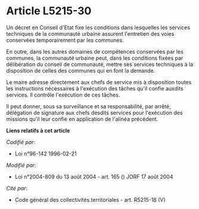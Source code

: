 # Article L5215-30

Un décret en Conseil d'Etat fixe les conditions dans lesquelles les services techniques de la communauté urbaine assurent
l'entretien des voies conservées temporairement par les communes.

En outre, dans les autres domaines de compétences conservées par les communes, la communauté urbaine peut, dans les
conditions fixées par délibération du conseil de communauté, mettre ses services techniques à la disposition de celles des
communes qui en font la demande.

Le maire adresse directement aux chefs de service mis à disposition toutes les instructions nécessaires à l'exécution des
tâches qu'il confie auxdits services. Il contrôle l'exécution de ces tâches.

Il peut donner, sous sa surveillance et sa responsabilité, par arrêté, délégation de signature aux chefs desdits services
pour l'exécution des missions qu'il leur confie en application de l'alinéa précédent.

**Liens relatifs à cet article**

_Codifié par_:

  - Loi n°96-142 1996-02-21

_Modifié par_:

  - Loi n°2004-809 du 13 août 2004 - art. 165 () JORF 17 août 2004

_Cité par_:

  - Code général des collectivités territoriales - art. R5215-18 (V)
